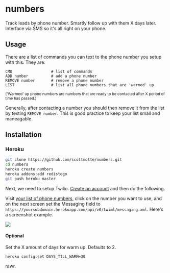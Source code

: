# numbers

Track leads by phone number. Smartly follow up with them X days later. Interface via SMS so it's all right on your phone.

## Usage

There are a list of commands you can text to the phone number you setup with this. They are:

```
CMD                 # list of commands
ADD number          # add a phone number
REMOVE number       # remove a phone number
LIST                # list all phone numbers that are 'warmed' up. 
```

<small>('Warmed' up phone numbers are numbers that are ready to be contacted after X period of time has passed.)</small>

Generally, after contacting a number you should then remove it from the list by texting `REMOVE number`. This is good practice to keep your list small and maneagable. 

## Installation

### Heroku

```bash
git clone https://github.com/scottmotte/numbers.git
cd numbers
heroku create numbers
heroku addons:add redistogo
git push heroku master
```

Next, we need to setup Twilio. [Create an account](http://twilio.com) and then do the following.

Visit [your list of phone numbers](https://www.twilio.com/user/account/phone-numbers/incoming), click on the number you want to use,
and on the next screen set the Messaging field to `https://yoursubdomain.herokuapp.com/api/v0/twiml/messaging.xml`. Here's a screenshot example.

![](https://raw.github.com/scottmotte/numbers/master/twilio-install-example.png)

#### Optional

Set the X amount of days for warm up. Defaults to 2.

```
heroku config:set DAYS_TILL_WARM=30
```

rawr.

